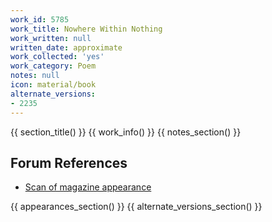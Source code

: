 ```yaml
---
work_id: 5785
work_title: Nowhere Within Nothing
work_written: null
written_date: approximate
work_collected: 'yes'
work_category: Poem
notes: null
icon: material/book
alternate_versions:
- 2235
---
```


{{ section_title() }}
{{ work_info() }}
{{ notes_section() }}
## Forum References
- [Scan of magazine appearance](https://bukowskiforum.com/threads/nowhere-within-nothing-cause-and-effect-and-until-the-last-day-or-night-of-your-life-chiron-review-the-kindred-spirit-12-summer-1987.12764/)

{{ appearances_section() }}
{{ alternate_versions_section() }}